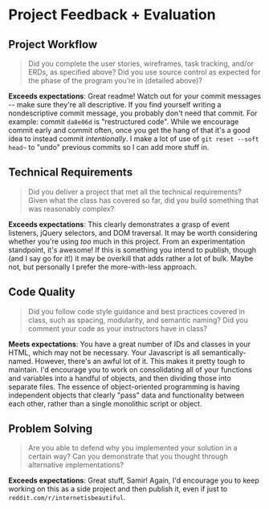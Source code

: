 # Project Feedback + Evaluation

## Project Workflow

>Did you complete the user stories, wireframes, task tracking, and/or ERDs, as specified above? Did you use source control as expected for the phase of the program you’re in (detailed above)?

**Exceeds expectations**: Great readme! Watch out for your commit messages -- make sure they're all descriptive. If you find yourself writing a nondescriptive commit message, you probably don't need that commit. For example: commit `da8e06d` is "restructured code". While we encourage commit early and commit often, once you get the hang of that it's a good idea to instead commit *intentionally*. I make a lot of use of `git reset --soft head~` to "undo" previous commits so I can add more stuff in. 

## Technical Requirements

>Did you deliver a project that met all the technical requirements? Given what the class has covered so far, did you build something that was reasonably complex?

**Exceeds expectations**: This clearly demonstrates a grasp of event listeners, jQuery selectors, and DOM traversal. It may be worth considering whether you're using *too* much in this project. From an experimentation standpoint, it's awesome! If this is something you intend to publish, though (and I say go for it!) it may be overkill that adds rather a lot of bulk. Maybe not, but personally I prefer the more-with-less approach.

## Code Quality

>Did you follow code style guidance and best practices covered in class, such as spacing, modularity, and semantic naming? Did you comment your code as your instructors have in class?

**Meets expectations**: You have a great number of IDs and classes in your HTML, which may not be necessary. Your Javascript is all semantically-named. However, there's an awful lot of it. This makes it pretty tough to maintain. I'd encourage you to work on consolidating all of your functions and variables into a handful of objects, and then dividing those into separate files. The essence of object-oriented programming is having independent objects that clearly "pass" data and functionality between each other, rather than a single monolithic script or object.

## Problem Solving

>Are you able to defend why you implemented your solution in a certain way? Can you demonstrate that you thought through alternative implementations?

**Exceeds expectations**: Great stuff, Samir! Again, I'd encourage you to keep working on this as a side project and then publish it, even if just to `reddit.com/r/internetisbeautiful`. 
